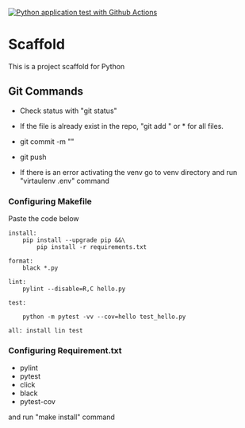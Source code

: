[![Python application test with Github Actions](https://github.com/brkaltinn/scaffold/actions/workflows/main.yml/badge.svg)](https://github.com/brkaltinn/scaffold/actions/workflows/main.yml)

# Scaffold
This is a project scaffold for Python

## Git Commands
* Check status with "git status"
* If the file is already exist in the repo, "git add <filename>" or * for all files.
* git commit -m "<Explanation>"
* git push


* If there is an error activating the venv go to venv directory and run "virtaulenv .env" command

### Configuring Makefile

Paste the code below

```
install:
	pip install --upgrade pip &&\
		pip install -r requirements.txt
		
format:
	black *.py
	
lint:
	pylint --disable=R,C hello.py
	
test:

	python -m pytest -vv --cov=hello test_hello.py

all: install lin test
```

### Configuring Requirement.txt

* pylint
* pytest
* click
* black
* pytest-cov

and run "make install" command
